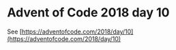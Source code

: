 # Advent of Code 2018 day 10

See [https://adventofcode.com/2018/day/10](https://adventofcode.com/2018/day/10)
